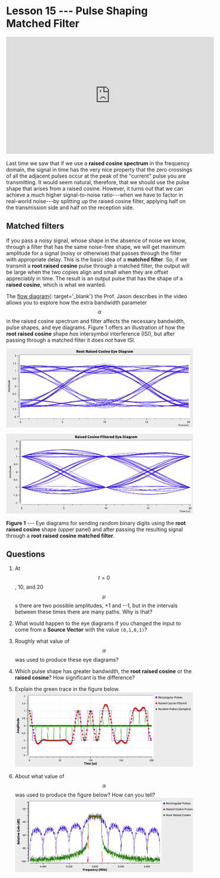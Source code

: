 # Lesson 15 --- Pulse Shaping Matched Filter


<iframe width="560" height="315" src="https://www.youtube.com/embed/JeW1HfTGnEE" title="YouTube video player" frameborder="0" allow="accelerometer; autoplay; clipboard-write; encrypted-media; gyroscope; picture-in-picture" allowfullscreen></iframe>

<br />

Last time we saw that if we use a **raised cosine spectrum** in the frequency domain, the signal in time has the very nice property that the zero crossings of all the adjacent pulses occur at the peak of the "current" pulse you are transmitting. It would seem natural, therefore, that we should use the pulse shape that arises from a raised cosine. However, it turns out that we can achieve a much higher signal-to-noise ratio---when we have to factor in real-world noise---by splitting up the raised cosine filter, applying half on the transmission side and half on the reception side.

## Matched filters

If you pass a noisy signal, whose shape in the absence of noise we know, through a filter that has the same noise-free shape, we will get maximum amplitude for a signal (noisy or otherwise) that passes through the filter with appropriate delay. This is the basic idea of a **matched filter**. So, if we transmit a **root raised cosine** pulse through a matched filter, the output will be large when the two copies align and small when they are offset appreciably in time. The result is an output pulse that has the shape of a **raised cosine**, which is what we wanted.



The [flow diagram](figs/flow/pulse-shaping.png){: target='_blank'} the Prof. Jason describes in the video allows you to explore how the extra bandwidth parameter $$\alpha$$ in the raised cosine spectrum and filter affects the necessary bandwidth, pulse shapes, and eye diagrams. Figure 1 offers an illustration of how the **root raised cosine** shape _has_ intersymbol interference (ISI), but after passing through a matched filter it does _not_ have ISI.

![RRC eye diagram](figs/run/RRC-eye-50.png) 

![RC eye diagram](figs/run/RC-eye-50.png)

**Figure 1** --- Eye diagrams for sending random binary digits using the **root raised cosine** shape (upper panel) and after passing the resulting signal through a **root raised cosine matched filter**.

## Questions

   1. At $$t = 0$$, 10, and 20 $$\mu$$s there are two possible amplitudes, +1 and --1, but in the intervals between these times there are many paths. Why is that?

   2. What would happen to the eye diagrams if you changed the input to come from a **Source Vector** with the value `(0,1,0,1)`? 

   3. Roughly what value of $$\alpha$$ was used to produce these eye diagrams?

   4. Which pulse shape has greater bandwidth, the **root raised cosine** or the **raised cosine**? How significant is the difference?

   5. Explain the green trace in the figure below. ![](figs/run/RC-alpha-50.png)

   6. About what value of $$\alpha$$ was used to produce the figure below? How can you tell? ![](figs/run/RC-bw-02.png)